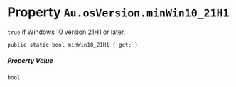 # Property `Au.osVersion.minWin10_21H1`

`true` if Windows 10 version 21H1 or later.

```
public static bool minWin10_21H1 { get; }
```

##### Property Value

`bool`